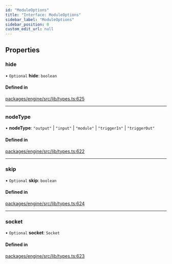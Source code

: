 ```yaml
---
id: "ModuleOptions"
title: "Interface: ModuleOptions"
sidebar_label: "ModuleOptions"
sidebar_position: 0
custom_edit_url: null
---
```


## Properties

### hide

• `Optional` **hide**: `boolean`

#### Defined in

[packages/engine/src/lib/types.ts:625](https://github.com/Oneirocom/MagickML/blob/dcf6d21c/packages/engine/src/lib/types.ts#L625)

___

### nodeType

• **nodeType**: ``"output"`` \| ``"input"`` \| ``"module"`` \| ``"triggerIn"`` \| ``"triggerOut"``

#### Defined in

[packages/engine/src/lib/types.ts:622](https://github.com/Oneirocom/MagickML/blob/dcf6d21c/packages/engine/src/lib/types.ts#L622)

___

### skip

• `Optional` **skip**: `boolean`

#### Defined in

[packages/engine/src/lib/types.ts:624](https://github.com/Oneirocom/MagickML/blob/dcf6d21c/packages/engine/src/lib/types.ts#L624)

___

### socket

• `Optional` **socket**: `Socket`

#### Defined in

[packages/engine/src/lib/types.ts:623](https://github.com/Oneirocom/MagickML/blob/dcf6d21c/packages/engine/src/lib/types.ts#L623)
